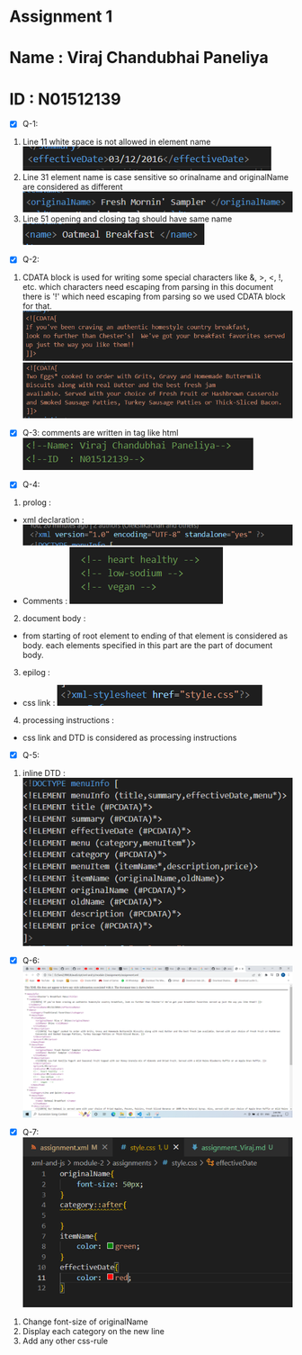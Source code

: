 # Assignment 1
# Name : Viraj Chandubhai Paneliya
# ID : N01512139

- [x] Q-1:
1. Line 11 white space is not allowed in element name ![image info](../assets/1-1.PNG)
2. Line 31 element name is case sensitive so orinalname and originalName are considered as different ![image info](../assets/1-2.PNG)
3. Line 51 opening and closing tag should have same name ![image info](../assets/1-3.PNG)



- [x] Q-2:
1. CDATA block is used for writing some special characters like &, >, <, !, etc. which characters need escaping from parsing
in this document there is '!' which need escaping from parsing so we used CDATA block for that. ![image info](../assets/2-1.PNG) ![image info](../assets/2-2.PNG)

- [x] Q-3:
comments are written in <!-- comment--> tag like html ![image info](../assets/3-1.PNG)


- [x] Q-4:
1. prolog :
- xml declaration : ![image info](../assets/4-1.PNG)
- Comments : ![image info](../assets/4-1-2.PNG)
2. document body :
- from starting of root element <menuInfo> to ending of that element </menuInfo> is considered as body. each elements specified in this part are the part of document body.
3. epilog :
- css link : ![image info](../assets/4-2.PNG)
4. processing instructions :
- css link and DTD is considered as processing instructions


- [x] Q-5:
1. inline DTD : ![image info](../assets/5-1.PNG)



- [x] Q-6: ![image info](../assets/6-1.PNG)


- [x] Q-7: ![image info](../assets/7-1.PNG)
1. Change font-size of originalName
2. Display each category on the new line
3. Add any other css-rule